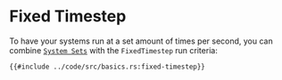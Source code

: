 # Fixed Timestep

To have your systems run at a set amount of times per second, you can combine [`System Sets`](/programming/system-sets.html) with the `FixedTimestep` run criteria:

```rust,no_run,noplayground
{{#include ../code/src/basics.rs:fixed-timestep}}
```
